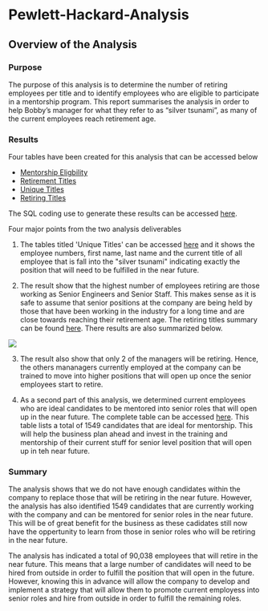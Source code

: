 # Pewlett-Hackard-Analysis

## Overview of the Analysis

### Purpose
The purpose of this analysis is to determine the number of retiring employees per title and to identify employees who are eligible to participate in a mentorship program. This report summarises the analysis in order to help Bobby’s manager for what they refer to as “silver tsunami”, as many of the current employees reach retirement age. 

### Results
Four tables have been created for this analysis that can be accessed below


* [Mentorship Eligbility](https://github.com/shayanafzal/Pewlett-Hackard-Analysis/blob/09a7bb9114e1a0a2a29104cade0764985adc0057/Data/mentorship_eligibilty.csv)
* [Retirement Titles](https://github.com/shayanafzal/Pewlett-Hackard-Analysis/blob/09a7bb9114e1a0a2a29104cade0764985adc0057/Data/retirement_titles.csv)
* [Unique Titles](https://github.com/shayanafzal/Pewlett-Hackard-Analysis/blob/09a7bb9114e1a0a2a29104cade0764985adc0057/Data/unique_titles.csv)
* [Retiring Titles](https://github.com/shayanafzal/Pewlett-Hackard-Analysis/blob/09a7bb9114e1a0a2a29104cade0764985adc0057/Data/retiring_titles.csv)

The SQL coding use to generate these results can be accessed [here](https://github.com/shayanafzal/Pewlett-Hackard-Analysis/blob/09a7bb9114e1a0a2a29104cade0764985adc0057/Pewlett-Hackard-Analysis-Challenge%20Code.sql).

Four major points from the two analysis deliverables

1. The tables titled 'Unique Titles' can be accessed [here](https://github.com/shayanafzal/Pewlett-Hackard-Analysis/blob/09a7bb9114e1a0a2a29104cade0764985adc0057/Data/unique_titles.csv) and it shows the employee numbers, first name, last name and the current title of all employee that is fall into the "silver tsunami" indicating exactly the position that will need to be fulfilled in the near future.  

2. The result show that the highest number of employees retiring are those working as Senior Engineers and Senior Staff. This makes sense as it is safe to assume that senior positions at the company are being held by those that have been working in the industry for a long time and are close towards reaching their retirement age. The retiring titles summary can be found [here](https://github.com/shayanafzal/Pewlett-Hackard-Analysis/blob/8124dba37867c14516415d4acba45fdebc7eca1a/Data/retiring_titles.csv). There results are also summarized below.

![](https://github.com/shayanafzal/Pewlett-Hackard-Analysis/blob/d104a75e417f38aba3401e87c4858dab86c77a39/Screen%20Shots/Retiring_Titles.png)

3. The result also show that only 2 of the managers will be retiring. Hence, the others mananagers currently employed at the company can be trained to move into higher positions that will open up once the senior employees start to retire.

4. As a second part of this analysis, we determined current employees who are ideal candidates to be mentored into senior roles that will open up in the near future. The complete table can be accessed [here](https://github.com/shayanafzal/Pewlett-Hackard-Analysis/blob/09a7bb9114e1a0a2a29104cade0764985adc0057/Data/mentorship_eligibilty.csv). This table lists a total of 1549 candidates that are ideal for mentorship. This will help the business plan ahead and invest in the training and mentorship of their current stuff for senior level position that will open up in teh near future.




### Summary

The analysis shows that we do not have enough candidates within the company to replace those that will be retiring in the near future. However, the analysis has also identified 1549 candidates that are currently working with the company and can be mentored for senior roles in the near future. This will be of great benefit for the business as these cadidates still now have the oppertunity to learn from those in senior roles who will be retiring in the near future. 

The analysis has indicated a total of 90,038 employees that will retire in the near future. This means that a large number of candidates will need to be hired from outside in order to fulfill the position that will open in the future. However, knowing this in advance will allow the company to develop and implement a strategy that will allow them to promote current employess into senior roles and hire from outside in order to fulfill the remaining roles.
